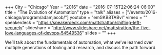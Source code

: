 +++
City = "Chicago"
Year = "2016"
date = "2016-07-15T22:06:24-06:00"
title = "The Evolution of Automation"
type = "talk"
aliases = ["/events/2016-chicago/program/adamjacob/"]
youtube = "emGKB8TABvI"
vimeo = ""
speakerdeck = "https://speakerdeck.com/mattstratton/shifting-left-securely"
slideshare = "http://www.slideshare.net/mattstratton/the-five-love-languages-of-devops-54549536"
slides = ""
+++

We’ll talk about the fundamentals of automation, what we’ve learned over multiple generations of tooling and research, and discuss the path forward.
